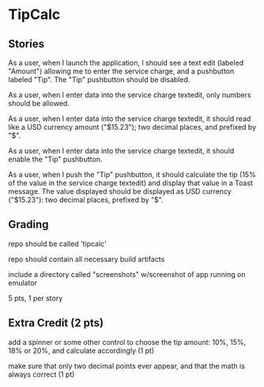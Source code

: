 # TipCalc

## Stories
As a user, when I launch the application, I should see a text edit (labeled "Amount") allowing me to enter the service charge, and a pushbutton labeled "Tip". The "Tip" pushbutton should be disabled.

As a user, when I enter data into the service charge textedit, only numbers should be allowed.

As a user, when I enter data into the service charge textedit, it should read like a USD currency amount ("$15.23"); two decimal places, and prefixed by "$".

As a user, when I enter data into the service charge textedit, it should enable the "Tip" pushbutton.

As a user, when I push the "Tip" pushbutton, it should calculate the tip (15% of the value in the service charge textedit) and display that value in a Toast message. The value displayed should be displayed as USD currency ("$15.23"): two decimal places, prefixed by "$".

## Grading
repo should be called 'tipcalc'

repo should contain all necessary build artifacts

include a directory called "screenshots" w/screenshot of app running on emulator

5 pts, 1 per story

## Extra Credit (2 pts)
add a spinner or some other control to choose the tip amount: 10%, 15%, 18% or 20%, and calculate accordingly (1 pt)

make sure that only two decimal points ever appear, and that the math is always correct (1 pt)
